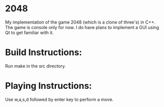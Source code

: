 2048
====

My implementation of the game 2048 (which is a clone of three's) in C++.
The game is console only for now. I do have plans to implement a GUI using Qt to get familiar with it.


Build Instructions:
====================
Run make in the src directory.


Playing Instructions:
======================
Use w,a,s,d followed by enter key to perform a move.


